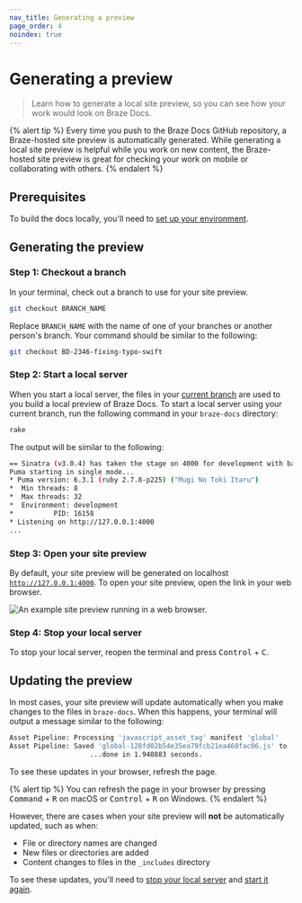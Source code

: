 ```yaml
---
nav_title: Generating a preview
page_order: 4 
noindex: true
---
```


# Generating a preview

> Learn how to generate a local site preview, so you can see how your work would look on Braze Docs.

{% alert tip %}
Every time you push to the Braze Docs GitHub repository, a Braze-hosted site preview is automatically generated. While generating a local site preview is helpful while you work on new content, the Braze-hosted site preview is great for checking your work on mobile or collaborating with others. 
{% endalert %}

## Prerequisites

To build the docs locally, you'll need to [set up your environment]({{site.baseurl}}/home/getting_started/setting_up_your_environment/).

## Generating the preview

### Step 1: Checkout a branch

In your terminal, check out a branch to use for your site preview.

```bash
git checkout BRANCH_NAME
```

Replace `BRANCH_NAME` with the name of one of your branches or another person's branch. Your command should be similar to the following:

```bash
git checkout BD-2346-fixing-typo-swift
```

### Step 2: Start a local server

When you start a local server, the files in your [current branch](#step-1-checkout-a-branch) are used to you build a local preview of Braze Docs. To start a local server using your current branch, run the following command in your `braze-docs` directory:

```bash
rake
```

The output will be similar to the following:

```bash
== Sinatra (v3.0.4) has taken the stage on 4000 for development with backup from Puma
Puma starting in single mode...
* Puma version: 6.3.1 (ruby 2.7.8-p225) ("Mugi No Toki Itaru")
*  Min threads: 8
*  Max threads: 32
*  Environment: development
*          PID: 16158
* Listening on http://127.0.0.1:4000
...
```

### Step 3: Open your site preview

By default, your site preview will be generated on localhost [`http://127.0.0.1:4000`](http://127.0.0.1:4000). To open your site preview, open the link in your web browser.

![An example site preview running in a web browser.]()

### Step 4: Stop your local server

To stop your local server, reopen the terminal and press <kbd>Control</kbd> + <kbd>C</kbd>.

## Updating the preview

In most cases, your site preview will update automatically when you make changes to the files in `braze-docs`. When this happens, your terminal will output a message similar to the following:

```bash
Asset Pipeline: Processing 'javascript_asset_tag' manifest 'global'
Asset Pipeline: Saved 'global-128fd02b54e35ea79fcb21ea460fac06.js' to '/Users/alex-lee/braze-docs/_site/assets'
                    ...done in 1.940883 seconds.
```

To see these updates in your browser, refresh the page.

{% alert tip %}
You can refresh the page in your browser by pressing <kbd>Command</kbd> + <kbd>R</kbd> on macOS or <kbd>Control</kbd> + <kbd>R</kbd> on Windows.
{% endalert %}

However, there are cases when your site preview will **not** be automatically updated, such as when:

- File or directory names are changed
- New files or directories are added
- Content changes to files in the `_includes` directory

To see these updates, you'll need to [stop your local server](#step-4-stop-your-local-server) and [start it again](#step-2-start-a-local-server).
